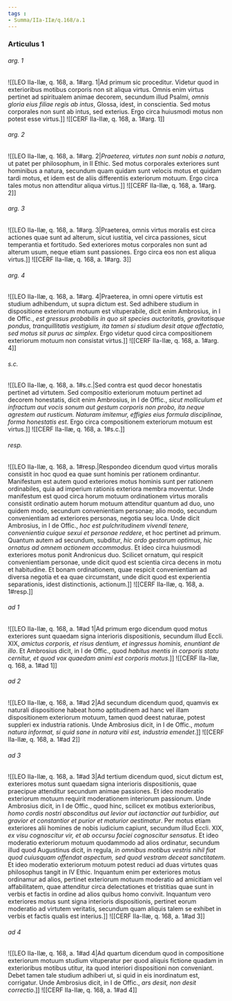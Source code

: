 ```yaml
---
tags : 
- Summa/IIa-IIæ/q.168/a.1
---
```


### Articulus 1

###### arg. 1
![[LEO IIa-IIæ, q. 168, a. 1#arg. 1|Ad primum sic proceditur. Videtur quod in exterioribus motibus corporis non sit aliqua virtus. Omnis enim virtus pertinet ad spiritualem animae decorem, secundum illud Psalmi, *omnis gloria eius filiae regis ab intus*, Glossa, idest, in conscientia. Sed motus corporales non sunt ab intus, sed exterius. Ergo circa huiusmodi motus non potest esse virtus.]]
![[CERF IIa-IIæ, q. 168, a. 1#arg. 1]]

###### arg. 2
![[LEO IIa-IIæ, q. 168, a. 1#arg. 2|*Praeterea, virtutes non sunt nobis a natura*, ut patet per philosophum, in II Ethic. Sed motus corporales exteriores sunt hominibus a natura, secundum quam quidam sunt velocis motus et quidam tardi motus, et idem est de aliis differentiis exteriorum motuum. Ergo circa tales motus non attenditur aliqua virtus.]]
![[CERF IIa-IIæ, q. 168, a. 1#arg. 2]]

###### arg. 3
![[LEO IIa-IIæ, q. 168, a. 1#arg. 3|Praeterea, omnis virtus moralis est circa actiones quae sunt ad alterum, sicut iustitia, vel circa passiones, sicut temperantia et fortitudo. Sed exteriores motus corporales non sunt ad alterum usum, neque etiam sunt passiones. Ergo circa eos non est aliqua virtus.]]
![[CERF IIa-IIæ, q. 168, a. 1#arg. 3]]

###### arg. 4
![[LEO IIa-IIæ, q. 168, a. 1#arg. 4|Praeterea, in omni opere virtutis est studium adhibendum, ut supra dictum est. Sed adhibere studium in dispositione exteriorum motuum est vituperabile, dicit enim Ambrosius, in I de Offic., *est gressus probabilis in quo sit species auctoritatis, gravitatisque pondus, tranquillitatis vestigium, ita tamen si studium desit atque affectatio, sed motus sit purus ac simplex*. Ergo videtur quod circa compositionem exteriorum motuum non consistat virtus.]]
![[CERF IIa-IIæ, q. 168, a. 1#arg. 4]]

###### s.c.
![[LEO IIa-IIæ, q. 168, a. 1#s.c.|Sed contra est quod decor honestatis pertinet ad virtutem. Sed compositio exteriorum motuum pertinet ad decorem honestatis, dicit enim Ambrosius, in I de Offic., *sicut molliculum et infractum aut vocis sonum aut gestum corporis non probo, ita neque agrestem aut rusticum. Naturam imitemur, effigies eius formula disciplinae, forma honestatis est*. Ergo circa compositionem exteriorum motuum est virtus.]]
![[CERF IIa-IIæ, q. 168, a. 1#s.c.]]

###### resp.
![[LEO IIa-IIæ, q. 168, a. 1#resp.|Respondeo dicendum quod virtus moralis consistit in hoc quod ea quae sunt hominis per rationem ordinantur. Manifestum est autem quod exteriores motus hominis sunt per rationem ordinabiles, quia ad imperium rationis exteriora membra moventur. Unde manifestum est quod circa horum motuum ordinationem virtus moralis consistit ordinatio autem horum motuum attenditur quantum ad duo, uno quidem modo, secundum convenientiam personae; alio modo, secundum convenientiam ad exteriores personas, negotia seu loca. Unde dicit Ambrosius, in I de Offic., *hoc est pulchritudinem vivendi tenere, convenientia cuique sexui et personae reddere*, et hoc pertinet ad primum. Quantum autem ad secundum, subditur, *hic ordo gestorum optimus, hic ornatus ad omnem actionem accommodus*. Et ideo circa huiusmodi exteriores motus ponit Andronicus duo. Scilicet ornatum, qui respicit convenientiam personae, unde dicit quod est scientia circa decens in motu et habitudine. Et bonam ordinationem, quae respicit convenientiam ad diversa negotia et ea quae circumstant, unde dicit quod est experientia separationis, idest distinctionis, actionum.]]
![[CERF IIa-IIæ, q. 168, a. 1#resp.]]

###### ad 1
![[LEO IIa-IIæ, q. 168, a. 1#ad 1|Ad primum ergo dicendum quod motus exteriores sunt quaedam signa interioris dispositionis, secundum illud Eccli. XIX, *amictus corporis, et risus dentium, et ingressus hominis, enuntiant de illo*. Et Ambrosius dicit, in I de Offic., quod *habitus mentis in corporis statu cernitur, et quod vox quaedam animi est corporis motus*.]]
![[CERF IIa-IIæ, q. 168, a. 1#ad 1]]

###### ad 2
![[LEO IIa-IIæ, q. 168, a. 1#ad 2|Ad secundum dicendum quod, quamvis ex naturali dispositione habeat homo aptitudinem ad hanc vel illam dispositionem exteriorum motuum, tamen quod deest naturae, potest suppleri ex industria rationis. Unde Ambrosius dicit, in I de Offic., *motum natura informat, si quid sane in natura vitii est, industria emendet*.]]
![[CERF IIa-IIæ, q. 168, a. 1#ad 2]]

###### ad 3
![[LEO IIa-IIæ, q. 168, a. 1#ad 3|Ad tertium dicendum quod, sicut dictum est, exteriores motus sunt quaedam signa interioris dispositionis, quae praecipue attenditur secundum animae passiones. Et ideo moderatio exteriorum motuum requirit moderationem interiorum passionum. Unde Ambrosius dicit, in I de Offic., quod hinc, scilicet ex motibus exterioribus, *homo cordis nostri absconditus aut levior aut iactanctior aut turbidior, aut gravior et constantior et purior et maturior aestimatur*. Per motus etiam exteriores alii homines de nobis iudicium capiunt, secundum illud Eccli. XIX, *ex visu cognoscitur vir, et ab occursu faciei cognoscitur sensatus*. Et ideo moderatio exteriorum motuum quodammodo ad alios ordinatur, secundum illud quod Augustinus dicit, in regula, *in omnibus motibus vestris nihil fiat quod cuiusquam offendat aspectum, sed quod vestram deceat sanctitatem*. Et ideo moderatio exteriorum motuum potest reduci ad duas virtutes quas philosophus tangit in IV Ethic. Inquantum enim per exteriores motus ordinamur ad alios, pertinet exteriorum motuum moderatio ad amicitiam vel affabilitatem, quae attenditur circa delectationes et tristitias quae sunt in verbis et factis in ordine ad alios quibus homo convivit. Inquantum vero exteriores motus sunt signa interioris dispositionis, pertinet eorum moderatio ad virtutem veritatis, secundum quam aliquis talem se exhibet in verbis et factis qualis est interius.]]
![[CERF IIa-IIæ, q. 168, a. 1#ad 3]]

###### ad 4
![[LEO IIa-IIæ, q. 168, a. 1#ad 4|Ad quartum dicendum quod in compositione exteriorum motuum studium vituperatur per quod aliquis fictione quadam in exterioribus motibus utitur, ita quod interiori dispositioni non conveniant. Debet tamen tale studium adhiberi ut, si quid in eis inordinatum est, corrigatur. Unde Ambrosius dicit, in I de Offic., *ars desit, non desit correctio*.]]
![[CERF IIa-IIæ, q. 168, a. 1#ad 4]]

